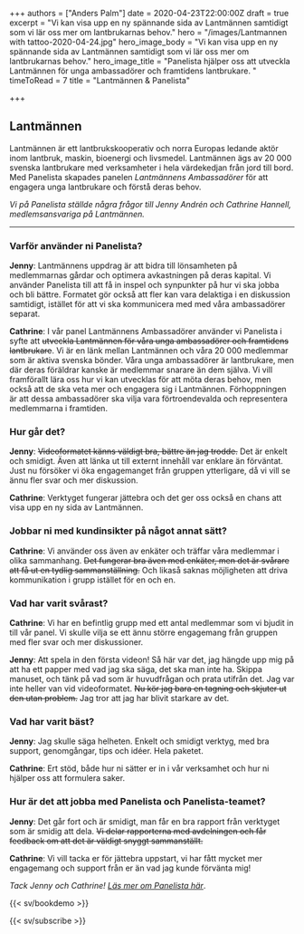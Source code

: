 +++
authors = ["Anders Palm"]
date = 2020-04-23T22:00:00Z
draft = true
excerpt = "Vi kan visa upp en ny spännande sida av Lantmännen samtidigt som vi lär oss mer om lantbrukarnas behov."
hero = "/images/Lantmannen with tattoo-2020-04-24.jpg"
hero_image_body = "Vi kan visa upp en ny spännande sida av Lantmännen samtidigt som vi lär oss mer om lantbrukarnas behov."
hero_image_title = "Panelista hjälper oss att utveckla Lantmännen för unga ambassadörer och framtidens lantbrukare. "
timeToRead = 7
title = "Lantmännen & Panelista"

+++
## Lantmännen

Lantmännen är ett lantbrukskooperativ och norra Europas ledande aktör inom lantbruk, maskin, bioenergi och livsmedel. Lantmännen ägs av 20 000 svenska lantbrukare med verksamheter i hela värdekedjan från jord till bord. Med Panelista skapades panelen _Lantmännens Ambassadörer_ för att engagera unga lantbrukare och förstå deras behov.

_Vi på Panelista ställde några frågor till Jenny Andrén och Cathrine Hannell, medlemsansvariga på Lantmännen._

***

### Varför använder ni Panelista?

**Jenny**: Lantmännens uppdrag är att bidra till lönsamheten på medlemmarnas gårdar och optimera avkastningen på deras kapital. Vi använder Panelista till att få in inspel och synpunkter på hur vi ska jobba och bli bättre. Formatet gör också att fler kan vara delaktiga i en diskussion samtidigt, istället för att vi ska kommunicera med med våra ambassadörer separat.

**Cathrine**: I vår panel Lantmännens Ambassadörer använder vi Panelista i syfte att ~~utveckla Lantmännen för våra unga ambassadörer och framtidens lantbrukare~~. Vi är en länk mellan Lantmännen och våra 20 000 medlemmar som är aktiva svenska bönder. Våra unga ambassadörer är lantbrukare, men där deras föräldrar kanske är medlemmar snarare än dem själva. Vi vill framförallt lära oss hur vi kan utvecklas för att möta deras behov, men också att de ska veta mer och engagera sig i Lantmännen. Förhoppningen är att dessa ambassadörer ska vilja vara förtroendevalda och representera medlemmarna i framtiden.

### Hur går det?

**Jenny**: ~~Videoformatet känns väldigt bra, bättre än jag trodde.~~ Det är enkelt och smidigt. Även att länka ut till externt innehåll var enklare än förväntat. Just nu försöker vi öka engagemanget från gruppen ytterligare, då vi vill se ännu fler svar och mer diskussion.

**Cathrine**: Verktyget fungerar jättebra och det ger oss också en chans att visa upp en ny sida av Lantmännen. 

### Jobbar ni med kundinsikter på något annat sätt?

**Cathrine**: Vi använder oss även av enkäter och träffar våra medlemmar i olika sammanhang. ~~Det fungerar bra även med enkäter, men det är svårare att få ut en tydlig sammanställning.~~ Och likaså saknas möjligheten att driva kommunikation i grupp istället för en och en.  

### Vad har varit svårast?

**Cathrine**: Vi har en befintlig grupp med ett antal medlemmar som vi bjudit in till vår panel. Vi skulle vilja se ett ännu större engagemang från gruppen med fler svar och mer diskussioner.

**Jenny**: Att spela in den första videon! Så här var det, jag hängde upp mig på att ha ett papper med vad jag ska säga, det ska man inte ha. Skippa manuset, och tänk på vad som är huvudfrågan och prata utifrån det. Jag var inte heller van vid videoformatet. ~~Nu kör jag bara en tagning och skjuter ut den utan problem.~~ Jag tror att jag har blivit starkare av det.

### Vad har varit bäst?

**Jenny**: Jag skulle säga helheten. Enkelt och smidigt verktyg, med bra support, genomgångar, tips och idéer. Hela paketet.

**Cathrine**: Ert stöd, både hur ni sätter er in i vår verksamhet och hur ni hjälper oss att formulera saker. 

### Hur är det att jobba med Panelista och Panelista-teamet?

**Jenny**: Det går fort och är smidigt, man får en bra rapport från verktyget som är smidig att dela. ~~Vi delar rapporterna med avdelningen och får feedback om att det är väldigt snyggt sammanställt.~~

**Cathrine**: Vi vill tacka er för jättebra uppstart, vi har fått mycket mer engagemang och support från er än vad jag kunde förvänta mig!

_Tack Jenny och Cathrine!_ [_Läs mer om Panelista här_](https://panelista.com "Panelista").

{{< sv/bookdemo >}}

{{< sv/subscribe >}}